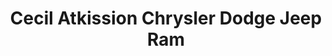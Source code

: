 ---
title: "Cecil Atkission Chrysler Dodge Jeep Ram"
url: /orange/cecil-atkission-chrysler-dodge-jeep-ram/
shop: car
---